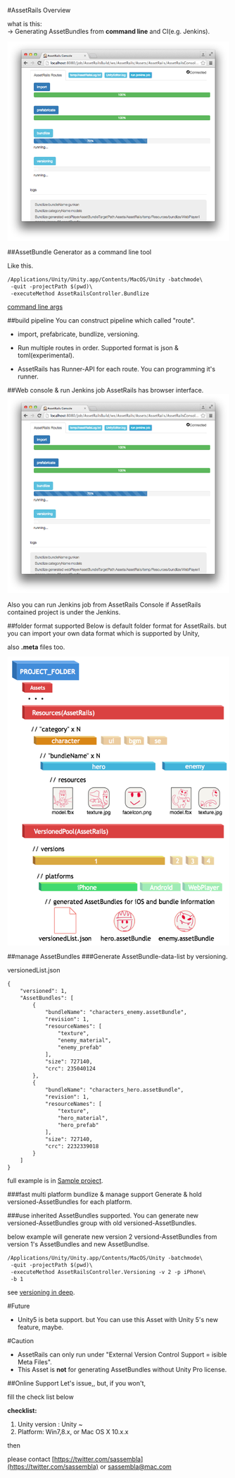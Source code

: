 #AssetRails Overview

what is this:  
-> Generating AssetBundles from **command line** and CI(e.g. Jenkins).

![jenkins](https://raw.githubusercontent.com/sassembla/AssetRails-Support/master/image/webInterface.png "jenkins")

##AssetBundle Generator as a command line tool

Like this.

	/Applications/Unity/Unity.app/Contents/MacOS/Unity -batchmode\
	 -quit -projectPath $(pwd)\
	 -executeMethod AssetRailsController.Bundlize


[command line args](https://github.com/sassembla/AssetRails-Support/blob/master/CommandLineArgs.md#assetrails-command-line-args)

##build pipeline
You can construct pipeline which called "route".

* import, prefabricate, bundlize, versioning.
* Run multiple routes in order.
Supported format is json & toml(experimental).

* AssetRails has Runner-API for each route.
You can programming it's runner.


##Web console & run Jenkins job
AssetRails has browser interface.  
![jenkins](https://raw.githubusercontent.com/sassembla/AssetRails-Support/master/image/webInterface.png "jenkins")

Also you can run Jenkins job from AssetRails Console if AssetRails contained project is under the Jenkins.



##folder format supported
Below is default folder format for AssetRails. but you can import your own data format which is supported by Unity,

also **.meta** files too.

![overview](https://raw.githubusercontent.com/sassembla/AssetRails-Support/master/image/overview.png "overview")


##manage AssetBundles
###Generate AssetBundle-data-list by versioning.

versionedList.json

    {
        "versioned": 1,
        "AssetBundles": [
            {
                "bundleName": "characters_enemy.assetBundle",
                "revision": 1,
                "resourceNames": [
                    "texture",
                    "enemy_material",
                    "enemy_prefab"
                ],
                "size": 727140,
                "crc": 235040124
            },
            {
                "bundleName": "characters_hero.assetBundle",
                "revision": 1,
                "resourceNames": [
                    "texture",
                    "hero_material",
                    "hero_prefab"
                ],
                "size": 727140,
                "crc": 2232339018
            }
        ]
    }	

full example is in [Sample project](https://github.com/sassembla/AssetRails-Support/tree/master/Samples/AssetBundleReaderProject).

###fast multi platform bundlize & manage support 
Generate & hold versioned-AssetBundles for each platform.

###use inherited AssetBundles supported.
You can generate new versioned-AssetBundles group with old versioned-AssetBundles.

below example will generate new version 2 versiond-AssetBundles from version 1's AssetBundles and new AssetBundlse.

	/Applications/Unity/Unity.app/Contents/MacOS/Unity -batchmode\
	 -quit -projectPath $(pwd)\
	 -executeMethod AssetRailsController.Versioning -v 2 -p iPhone\
	 -b 1

see [versioning in deep](https://github.com/sassembla/AssetRails-Support/blob/master/Versioning.md#versioning-in-deep).


#Future
* Unity5 is beta support. but You can use this Asset with Unity 5's new feature, maybe.


#Caution
* AssetRails can only run under "External Version Control Support = isible Meta Files".
* This Asset is **not** for generating AssetBundles without Unity Pro license.



##Online Support
Let's issue,, but, if you won't,

fill the check list below

**checklist:**

1. Unity version : Unity ~
2. Platform: Win7,8.x, or Mac OS X 10.x.x

then

please contact
[https://twitter.com/sassembla](https://twitter.com/sassembla)
or
[sassembla@mac.com](mailto:sassembla@mac.com)
